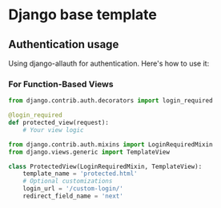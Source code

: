 # Django base template  

## Authentication usage  
Using django-allauth for authentication. Here's how to use it:  

### For Function-Based Views
```python
from django.contrib.auth.decorators import login_required

@login_required
def protected_view(request):
    # Your view logic
```

```python
from django.contrib.auth.mixins import LoginRequiredMixin
from django.views.generic import TemplateView

class ProtectedView(LoginRequiredMixin, TemplateView):
    template_name = 'protected.html'
    # Optional customizations
    login_url = '/custom-login/'
    redirect_field_name = 'next'
```
